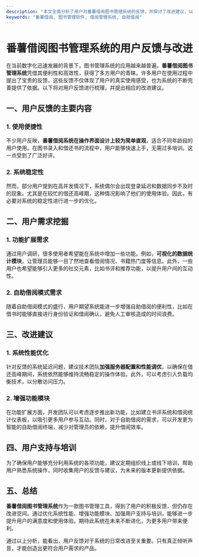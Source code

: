 ```yaml
---
description: "本文全面分析了用户对番薯借阅图书管理系统的反馈，并探讨了改进建议，以提升用户体验和功能完善度。"
keywords: "番薯借阅, 图书管理软件, 借阅管理系统, 自助借阅"
---
```

# 番薯借阅图书管理系统的用户反馈与改进

在当前数字化迅速发展的背景下，图书管理系统的应用越来越普遍。**番薯借阅图书管理系统**凭借其便利性和高效性，获得了多方用户的青睐。许多用户在使用过程中提出了宝贵的反馈，这些反馈不仅体现了用户的真实使用感受，也为系统的不断完善提供了依据。以下将对用户反馈进行梳理，并提出相应的改进建议。

## 一、用户反馈的主要内容

### 1. 使用便捷性

不少用户反映，**番薯借阅系统在操作界面设计上较为简单直观**，适合不同年龄段的用户使用。在图书录入和借还书的流程中，用户能够快速上手，无需过多培训。这一点受到了广泛好评。

### 2. 系统稳定性

然而，部分用户提到在高并发情况下，系统偶尔会出现登录延迟和数据同步不及时的现象。尤其是在较忙的借还高峰期，这种情况影响了他们的使用体验。因此，有必要对系统的稳定性进行进一步的优化。

## 二、用户需求挖掘

### 1. 功能扩展需求

通过用户调研，很多使用者希望能在系统中增加一些功能。例如，**可视化的数据统计模块**，让管理员能够一目了然地查看借阅情况、书籍热门度等信息。此外，一些用户也希望能够引入更多的社交元素，比如书评和推荐功能，以提升用户间的互动性。

### 2. 自助借阅模式需求

随着自助借阅模式的盛行，用户期望系统能进一步增强自助借阅的便利性，比如在借书时能够直接进行身份验证和借阅确认，避免人工审核造成的时间浪费。

## 三、改进建议

### 1. 系统性能优化

针对反馈的系统延迟问题，建议技术团队**加强服务器配置和性能调优**，以确保在借还高峰期间，系统依然能够维持流畅稳定的操作体验。此外，可以考虑引入负载均衡技术，以分散访问压力。

### 2. 增强功能模块

在功能扩展方面，开发团队可以考虑逐步推出新功能，比如建立书评系统和借阅统计仪表板，以吸引更多用户参与互动。同时，对于自助借阅的需求，可以开发更为智能的自助借阅终端，减少对管理员的依赖，提升借阅效率。

## 四、用户支持与培训

为了确保用户能够充分利用系统的各项功能，建议定期组织线上或线下培训，帮助用户熟悉系统操作，同时收集用户的反馈与建议，为未来的版本更新提供依据。

## 五、总结

**番薯借阅图书管理系统**作为一款图书管理工具，得到了用户的积极反馈，但仍存在改进空间。通过优化系统性能、增强功能模块、加强用户支持与培训，能够进一步提升用户的满意度和使用体验。期待此系统在未来不断进化，为更多用户带来便利。

通过以上分析，能看出，用户反馈对于系统的日常改进至关重要。只有真正倾听声音，才能创造出更符合用户需求的产品。

